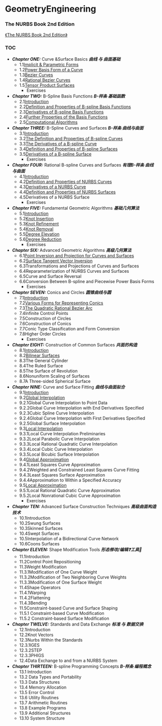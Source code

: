 # GeometryEngineering

### The NURBS Book 2nd Edition

[《The NURBS Book 2nd Edition》](https://link.springer.com/book/10.1007/978-3-642-97385-7)
### TOC 
- ***Chapter ONE:*** Curve &Surface Basics ***曲线 与 曲面基础***
  - 1.1[Implicit & Parametric Forms](https://github.com/ChenxingWang93/GeometryEngineering-The-NURBS-Book-Retro-/blob/main/A1.1/ALGORITHM%20A1.1.md) 
  - 1.2[Power Basis Form of a Curve](https://github.com/ChenxingWang93/GeometryEngineering-The-NURBS-Book-Retro-/blob/main/A1.2/ALGORITHM%20A1.2.md) 
  - 1.3[Bezier Curves](https://github.com/ChenxingWang93/GeometryEngineering-The-NURBS-Book-Retro-/blob/main/A1.3/ALGORITHM%20A1.3.md) 
  - 1.4[Rational Bezier Curves](https://github.com/ChenxingWang93/GeometryEngineering-The-NURBS-Book-Retro-/blob/main/A1.4/ALGORITHM%20A1.4.md) 
  - 1.5[Tensor Product Surfaces](https://github.com/ChenxingWang93/GeometryEngineering-The-NURBS-Book-Retro-/blob/main/A1.5/ALGORITHM%20A1.5.md) 
    - Exercises
- ***Chapter TWO:*** B-Spline Basis Functions ***B-样条 基础函数***
  - 2.1[Introduction](https://github.com/ChenxingWang93/GeometryEngineering-The-NURBS-Book-Retro-/blob/main/A2.1/ALGORITHM%20A2.1.md) 
  - 2.2[Definition and Properties of B-spline Basis Functions](https://github.com/ChenxingWang93/GeometryEngineering-The-NURBS-Book-Retro-/blob/main/A2.2/ALGORITHM%20A2.2.md) 
  - 2.3[Derivatives of B-spline Basis Functions](https://github.com/ChenxingWang93/GeometryEngineering-The-NURBS-Book-Retro-/blob/main/A2.3/ALGORITHM%20A2.3.md) 
  - 2.4[Further Properties of the Basis Functions](https://github.com/ChenxingWang93/GeometryEngineering-The-NURBS-Book-Retro-/blob/main/A2.4/ALGORITHM%20A2.4.md) 
  - 2.5[Computational Algorithms](https://github.com/ChenxingWang93/GeometryEngineering-The-NURBS-Book-Retro-/blob/main/A2.5/ALGORITHM%20A2.5.md) 
- ***Chapter THREE:*** B-Spline Curves and Surfaces ***B-样条 曲线与曲面***
  - 3.1[Introduction](https://github.com/ChenxingWang93/GeometryEngineering-The-NURBS-Book-Retro-/blob/main/A3.1/ALGORITHM%20A3.1.md)
  - 3.2[The Definition and Properties of B-spline Curves](https://github.com/ChenxingWang93/GeometryEngineering-The-NURBS-Book-Retro-/blob/main/A3.2/ALGORITHM%20A3.2.md) 
  - 3.3[The Derivatives of a B-spline Curve](https://github.com/ChenxingWang93/GeometryEngineering-The-NURBS-Book-Retro-/blob/main/A3.3/ALGORITHM%20A3.3.md)
  - 3.4[Definition and Properties of B-spline Surfaces](https://github.com/ChenxingWang93/GeometryEngineering-The-NURBS-Book-Retro-/blob/main/A3.4/ALGORITHM%20A3.4.md) 
  - 3.5[Derivatives of a B-spline Surface](https://github.com/ChenxingWang93/GeometryEngineering-The-NURBS-Book-Retro-/blob/main/A3.5/ALGORITHM%20A3.5.md)
    - Exercises
- ***Chapter FOUR:*** Rational B-spline Curves and Surfaces ***有理B-样条 曲线与曲面***
  - 4.1[Introduction](https://github.com/ChenxingWang93/GeometryEngineering-The-NURBS-Book-Retro-/blob/main/A4.1/ALGORITHM%20A4.1.md)
  - 4.2[Definition and Properties of NURBS Curves](https://github.com/ChenxingWang93/GeometryEngineering-The-NURBS-Book-Retro-/blob/main/A4.2/ALGORITHM%20A4.2.md)
  - 4.3[Derivatives of a NURBS Curve](https://github.com/ChenxingWang93/GeometryEngineering-The-NURBS-Book-Retro-/blob/main/A4.3/ALGORITHM%20A4.3.md)
  - 4.4[Definition and Properties of NURBS Surfaces](https://github.com/ChenxingWang93/GeometryEngineering-The-NURBS-Book-Retro-/blob/main/A4.4/ALGORITHM%20A4.4.md)
  - 4.5Derivatives of a NURBS Surface
    - Exercises
- ***Chapter FIVE:*** Fundamental Geometric Algorithms ***基础几何算法***
  - 5.1[Introduction](https://github.com/ChenxingWang93/GeometryEngineering-The-NURBS-Book-Retro-/blob/main/A5.1/ALGORITHM%20A5.1.md)
  - 5.2[Knot Insertion](https://github.com/ChenxingWang93/GeometryEngineering-The-NURBS-Book-Retro-/blob/main/A5.2/ALGORITHM%20A5.2.md)
  - 5.3[Knot Refinement](https://github.com/ChenxingWang93/GeometryEngineering-The-NURBS-Book-Retro-/blob/main/A5.3/ALGORITHM%20A5.3.md)
  - 5.4[Knot Removal](https://github.com/ChenxingWang93/GeometryEngineering-The-NURBS-Book-Retro-/blob/main/A5.4/ALGORITHM%20A5.4.md)
  - 5.5[Degree Elevation](https://github.com/ChenxingWang93/GeometryEngineering-The-NURBS-Book-Retro-/blob/main/A5.5/ALGORITHM%20A5.5.md)
  - 5.6[Degree Reduction](https://github.com/ChenxingWang93/GeometryEngineering-The-NURBS-Book-Retro-/blob/main/A5.6/ALGORITHM%20A5.6.md)
    - Exercises
- ***Chapter SIX:*** Advanced Geometric Algorithms ***高级几何算法***
  - 6.1[Point Inversion and Projection for Curves and Surfaces](https://github.com/ChenxingWang93/GeometryEngineering-The-NURBS-Book-Retro-/blob/main/A6.1/ALGORITHM%20A6.1.md)
  - 6.2[Surface Tangent Vector Inversion](https://github.com/ChenxingWang93/GeometryEngineering-The-NURBS-Book-Retro-/blob/main/A6.2/ALGORITHM%20A6.2.md)
  - 6.3Transformations and Projections of Curves and Surfaces
  - 6.4Reparameterization of NURBS Curves and Surfaces
  - 6.5Curve and Surface Reversal
  - 6.6Conversion Between B-spline and Piecewise Power Basis Forms
    - Exercises
- ***Chapter SEVEN:*** Conics and Circles ***圆锥曲线与圆***
  - 7.1[Introduction](https://github.com/ChenxingWang93/GeometryEngineering-The-NURBS-Book-Retro-/blob/main/A7.1/ALGORITHM%20A7.1.md)
  - 7.2[Various Forms for Representing Conics](https://github.com/ChenxingWang93/GeometryEngineering-The-NURBS-Book-Retro-/blob/main/A7.2/ALGORITHM%20A7.2.md)
  - 7.3[The Quadratic Rational Bezier Arc](https://github.com/ChenxingWang93/GeometryEngineering-The-NURBS-Book-Retro-/blob/main/A7.3/ALGORITHM%20A7.3.md)
  - 7.4Infinite Control Points
  - 7.5Construction of Circles
  - 7.6Construction of Conics
  - 7.7Conic Type Classification and Form Conversion
  - 7.8Higher Order Circles
    - Exercises 
- ***Chapter EIGHT:*** Construction of Common Surfaces ***共面的构造***
  - 8.1[Introduction](https://github.com/ChenxingWang93/GeometryEngineering-The-NURBS-Book-Retro-/blob/main/A8.1/ALGORITHM%20A8.1.md)
  - 8.2[Bilinear Surfaces](https://github.com/ChenxingWang93/GeometryEngineering-The-NURBS-Book-Retro-/blob/main/A8.2/ALGORITHM%20A8.2.md)
  - 8.3The General Cylinder
  - 8.4The Ruled Surface
  - 8.5The Surface of Revolution
  - 8.6Nonuniform Scaling of Surfaces
  - 8.7A Three-sided Spherical Surface
- ***Chapter NINE:*** Curve and Surface Fitting ***曲线与曲面拟合***
  - 9.1[Introduction](https://github.com/ChenxingWang93/GeometryEngineering-The-NURBS-Book-Retro-/blob/main/A9.1/ALGORITHM%20A9.1.md)
  - 9.2[Global Interpolation](https://github.com/ChenxingWang93/GeometryEngineering-The-NURBS-Book-Retro-/blob/main/A9.2/ALGORITHM%20A9.2.md)
  - 9.2.1Global Curve Interpolation to Point Data
  - 9.2.2Global Curve Interpolation with End Derivatives Specified
  - 9.2.3Cubic Spline Curve Interpolation
  - 9.2.4Global Curve Interpolation with First Derivatives Specified
  - 9.2.5Global Surface Interpolation
  - 9.3[Local Interpolation](https://github.com/ChenxingWang93/GeometryEngineering-The-NURBS-Book-Retro-/blob/main/A9.3/ALGORITHM%20A9.3.md)
  - 9.3.1Local Curve Interpolation Preliminaries
  - 9.3.2Local Parabolic Curve Interpolation
  - 9.3.3Local Rational Quadratic Curve Interpolation
  - 9.3.4Local Cubic Curve Interpolation
  - 9.3.5Local Bicubic Surface Interpolation
  - 9.4[Global Approximation](https://github.com/ChenxingWang93/GeometryEngineering-The-NURBS-Book-Retro-/blob/main/A9.4/ALGORITHM%20A9.4.md)
  - 9.4.1Least Squares Curve Approximation
  - 9.4.2Weighted and Constrained Least Squares Curve Fitting
  - 9.4.3Least Squares Surface Approximation
  - 9.4.4Approximation to Within a Specified Accuracy
  - 9.5[Local Approximation](https://github.com/ChenxingWang93/GeometryEngineering-The-NURBS-Book-Retro-/blob/main/A9.5/ALGORITHM%20A9.5.md)
  - 9.5.1Local Rational Quadratic Curve Approximation
  - 9.5.2Local Nonrational Cubic Curve Approximation
    - Exercises
- ***Chapter TEN:*** Advanced Surface Construction Techniques ***高级曲面构造技术***
  - 10.1Introduction
  - 10.2Swung Surfaces
  - 10.3Skinned Surfaces
  - 10.4Swept Surfaces
  - 10.5Interpolation of a Bidirectional Curve Network
  - 10.6Coons Surfaces
- ***Chapter ELEVEN:*** Shape Modification Tools ***形态修改/编辑❓工具🔧***
  - 11.1Introduction
  - 11.2Control Point Repositioning
  - 11.3Weight Modification
  - 11.3.1Modification of One Curve Weight
  - 11.3.2Modification of Two Neighboring Curve Weights
  - 11.3.3Modification of One Surface Weight
  - 11.4Shape Operators
  - 11.4.1Warping
  - 11.4.2Flattening
  - 11.4.3Bending
  - 11.5Constraint-based Curve and Surface Shaping
  - 11.5.1 Constraint-based Curve Modification
  - 11.5.2 Constraint-based Surface Modification
- ***Chapter TWELVE:*** Standards and Data Exchange ***标准 与 数据交换***
  - 12.1Introduction
  - 12.2Knot Vectors
  - 12.3Nurbs Within the Standards
  - 12.3.1IGES
  - 12.3.2STEP
  - 12.3.3PHIGS
  - 12.4Data Exchange to and from a NURBS System
- ***Chapter THIRTEEN:*** B-spline Programming Concepts ***B-样条 编程概念***
  - 13.1 Introduction
  - 13.2 Data Types and Portability
  - 13.3 Data Structures
  - 13.4 Memory Allocation
  - 13.5 Error Control
  - 13.6 Utility Routines
  - 13.7 Arithmetic Routines
  - 13.8 Example Programs
  - 13.9 Additional Structures
  - 13.10 System Structure
